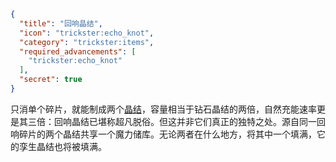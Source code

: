 ```json
{
  "title": "回响晶结",
  "icon": "trickster:echo_knot",
  "category": "trickster:items",
  "required_advancements": [
    "trickster:echo_knot"
  ],
  "secret": true
}
```

只消单个碎片，就能制成两个[晶结](^trickster:items/knots)，容量相当于钻石晶结的两倍，自然充能速率更是其三倍：回响晶结已堪称超凡脱俗。但这并非它们真正的独特之处。源自同一回响碎片的两个晶结共享一个魔力储库。无论两者在什么地方，将其中一个填满，它的孪生晶结也将被填满。

